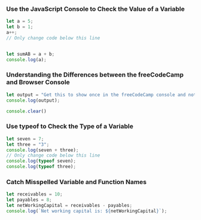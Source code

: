### Use the JavaScript Console to Check the Value of a Variable
```js
let a = 5;
let b = 1;
a++;
// Only change code below this line


let sumAB = a + b;
console.log(a);
```

### Understanding the Differences between the freeCodeCamp and Browser Console
```js
let output = "Get this to show once in the freeCodeCamp console and not at all in the browser console";
console.log(output);

console.clear()
```

### Use typeof to Check the Type of a Variable
```js
let seven = 7;
let three = "3";
console.log(seven + three);
// Only change code below this line
console.log(typeof seven);
console.log(typeof three);
```

### Catch Misspelled Variable and Function Names
```js
let receivables = 10;
let payables = 8;
let netWorkingCapital = receivables - payables;
console.log(`Net working capital is: ${netWorkingCapital}`);
```